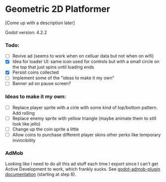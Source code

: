 # Geometric 2D Platformer

[Come up with a description later]

Godot version: 4.2.2

### Todo:

-   [ ] Revive ad (seems to work when on celluar data but not when on wifi)
-   [x] Idea for loader UI: same icon used for controls but with a small circle on the top that just spins until loading ends
-   [x] Persist coins collected
-   [ ] Implement some of the "ideas to make it my own"
-   [ ] Banner ad on pause screen?

### Ideas to make it my own:

-   [ ] Replace player sprite with a cirle with some kind of top/bottom pattern. Add rolling
-   [ ] Replace enemy sprite with yellow triangle (maybe animate them to still look like jello)
-   [ ] Change up the coin sprite a little
-   [ ] Allow coins to purchase different player skins other perks like temporary invincibility

### AdMob

Looking like I need to do all this ad stuff each time I export since I can't get Active Development to work, which frankly sucks. See [godot-admob-plugin documentation](https://poingstudios.github.io/godot-admob-plugin/#__tabbed_2_2) (starting at step 6).
